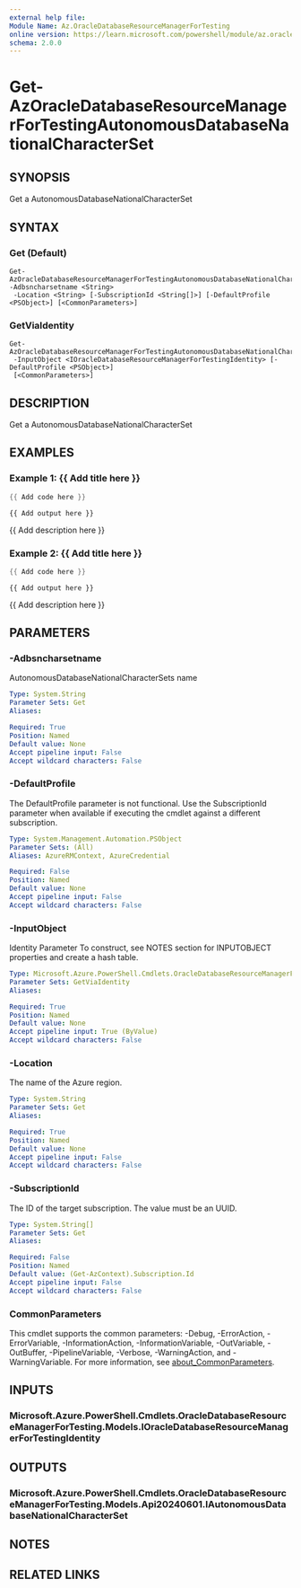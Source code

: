 ```yaml
---
external help file:
Module Name: Az.OracleDatabaseResourceManagerForTesting
online version: https://learn.microsoft.com/powershell/module/az.oracledatabaseresourcemanagerfortesting/get-azoracledatabaseresourcemanagerfortestingautonomousdatabasenationalcharacterset
schema: 2.0.0
---
```


# Get-AzOracleDatabaseResourceManagerForTestingAutonomousDatabaseNationalCharacterSet

## SYNOPSIS
Get a AutonomousDatabaseNationalCharacterSet

## SYNTAX

### Get (Default)
```
Get-AzOracleDatabaseResourceManagerForTestingAutonomousDatabaseNationalCharacterSet -Adbsncharsetname <String>
 -Location <String> [-SubscriptionId <String[]>] [-DefaultProfile <PSObject>] [<CommonParameters>]
```

### GetViaIdentity
```
Get-AzOracleDatabaseResourceManagerForTestingAutonomousDatabaseNationalCharacterSet
 -InputObject <IOracleDatabaseResourceManagerForTestingIdentity> [-DefaultProfile <PSObject>]
 [<CommonParameters>]
```

## DESCRIPTION
Get a AutonomousDatabaseNationalCharacterSet

## EXAMPLES

### Example 1: {{ Add title here }}
```powershell
{{ Add code here }}
```

```output
{{ Add output here }}
```

{{ Add description here }}

### Example 2: {{ Add title here }}
```powershell
{{ Add code here }}
```

```output
{{ Add output here }}
```

{{ Add description here }}

## PARAMETERS

### -Adbsncharsetname
AutonomousDatabaseNationalCharacterSets name

```yaml
Type: System.String
Parameter Sets: Get
Aliases:

Required: True
Position: Named
Default value: None
Accept pipeline input: False
Accept wildcard characters: False
```

### -DefaultProfile
The DefaultProfile parameter is not functional.
Use the SubscriptionId parameter when available if executing the cmdlet against a different subscription.

```yaml
Type: System.Management.Automation.PSObject
Parameter Sets: (All)
Aliases: AzureRMContext, AzureCredential

Required: False
Position: Named
Default value: None
Accept pipeline input: False
Accept wildcard characters: False
```

### -InputObject
Identity Parameter
To construct, see NOTES section for INPUTOBJECT properties and create a hash table.

```yaml
Type: Microsoft.Azure.PowerShell.Cmdlets.OracleDatabaseResourceManagerForTesting.Models.IOracleDatabaseResourceManagerForTestingIdentity
Parameter Sets: GetViaIdentity
Aliases:

Required: True
Position: Named
Default value: None
Accept pipeline input: True (ByValue)
Accept wildcard characters: False
```

### -Location
The name of the Azure region.

```yaml
Type: System.String
Parameter Sets: Get
Aliases:

Required: True
Position: Named
Default value: None
Accept pipeline input: False
Accept wildcard characters: False
```

### -SubscriptionId
The ID of the target subscription.
The value must be an UUID.

```yaml
Type: System.String[]
Parameter Sets: Get
Aliases:

Required: False
Position: Named
Default value: (Get-AzContext).Subscription.Id
Accept pipeline input: False
Accept wildcard characters: False
```

### CommonParameters
This cmdlet supports the common parameters: -Debug, -ErrorAction, -ErrorVariable, -InformationAction, -InformationVariable, -OutVariable, -OutBuffer, -PipelineVariable, -Verbose, -WarningAction, and -WarningVariable. For more information, see [about_CommonParameters](http://go.microsoft.com/fwlink/?LinkID=113216).

## INPUTS

### Microsoft.Azure.PowerShell.Cmdlets.OracleDatabaseResourceManagerForTesting.Models.IOracleDatabaseResourceManagerForTestingIdentity

## OUTPUTS

### Microsoft.Azure.PowerShell.Cmdlets.OracleDatabaseResourceManagerForTesting.Models.Api20240601.IAutonomousDatabaseNationalCharacterSet

## NOTES

## RELATED LINKS

